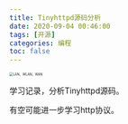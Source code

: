 ```yaml
---
title: Tinyhttpd源码分析
date: 2020-09-04 00:46:00
tags: [开源]
categories: 编程
toc: false
---
```


<img src="https://s1.ax1x.com/2020/09/04/wigODs.jpg" alt="LAN、WLAN、WAN" style="zoom:40%;" />

学习记录，分析Tinyhttpd源码。

有空可能进一步学习http协议。

<!--more-->